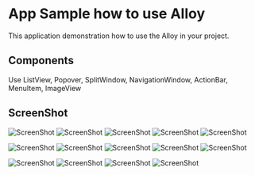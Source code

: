 # App Sample how to use Alloy

This application demonstration how to use the Alloy in your project.

## Components

Use ListView, Popover, SplitWindow, NavigationWindow, ActionBar, MenuItem, ImageView

## ScreenShot
![ScreenShot](https://raw.githubusercontent.com/fernandocs/app_games_alloy_sample/master/Screens/iphone_list_view_empty.png)
![ScreenShot](https://raw.githubusercontent.com/fernandocs/app_games_alloy_sample/master/Screens/iphone_add_game.png)
![ScreenShot](https://raw.githubusercontent.com/fernandocs/app_games_alloy_sample/master/Screens/iphone_list_view_not_empty.png)
![ScreenShot](https://raw.githubusercontent.com/fernandocs/app_games_alloy_sample/master/Screens/iphone_game_details.png)
![ScreenShot](https://raw.githubusercontent.com/fernandocs/app_games_alloy_sample/master/Screens/iphone_edit_game.png)

![ScreenShot](https://raw.githubusercontent.com/fernandocs/app_games_alloy_sample/master/Screens/ipad_add_game.png)
![ScreenShot](https://raw.githubusercontent.com/fernandocs/app_games_alloy_sample/master/Screens/ipad_list_view.png)
![ScreenShot](https://raw.githubusercontent.com/fernandocs/app_games_alloy_sample/master/Screens/ipad_game_details.png)
![ScreenShot](https://raw.githubusercontent.com/fernandocs/app_games_alloy_sample/master/Screens/ipad_edit_game.png)
![ScreenShot](https://raw.githubusercontent.com/fernandocs/app_games_alloy_sample/master/Screens/ipad_delete.png)

![ScreenShot](https://raw.githubusercontent.com/fernandocs/app_games_alloy_sample/master/Screens/android_add_game.png)
![ScreenShot](https://raw.githubusercontent.com/fernandocs/app_games_alloy_sample/master/Screens/android_list_view.png)
![ScreenShot](https://raw.githubusercontent.com/fernandocs/app_games_alloy_sample/master/Screens/android_game_details.png)
![ScreenShot](https://raw.githubusercontent.com/fernandocs/app_games_alloy_sample/master/Screens/android_game_edition.png)



